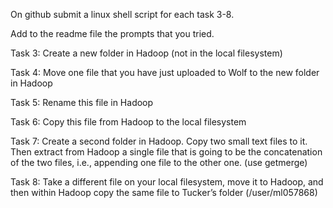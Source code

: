 On github submit a linux shell script for each task 3-8.

Add to the readme file the prompts that you tried.

Task 3: Create a new folder in Hadoop (not in the local filesystem)

Task 4: Move one file that you have just uploaded to Wolf to the new folder in Hadoop

Task 5: Rename this file in Hadoop

Task 6: Copy this file from Hadoop to the local filesystem

Task 7: Create a second folder in Hadoop. Copy two small text files to it. Then extract from Hadoop a single file that is going to be the concatenation of the two files, i.e., appending one file to the other one. (use getmerge)

Task 8: Take a different file on your local filesystem, move it to Hadoop, and then within Hadoop copy the same file to Tucker’s folder (/user/ml057868)

